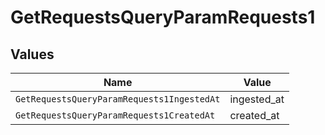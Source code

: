 # GetRequestsQueryParamRequests1


## Values

| Name                                       | Value                                      |
| ------------------------------------------ | ------------------------------------------ |
| `GetRequestsQueryParamRequests1IngestedAt` | ingested_at                                |
| `GetRequestsQueryParamRequests1CreatedAt`  | created_at                                 |